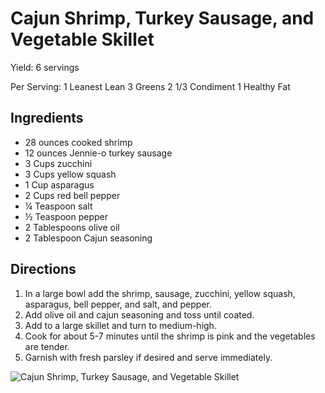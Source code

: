 # Cajun Shrimp, Turkey Sausage, and Vegetable Skillet

Yield:
6 servings

Per Serving:
1 Leanest Lean
3 Greens
2 1/3 Condiment
1 Healthy Fat

## Ingredients
* 28 ounces cooked shrimp
* 12 ounces Jennie-o turkey sausage
* 3 Cups zucchini
* 3 Cups yellow squash
* 1 Cup asparagus
* 2 Cups red bell pepper
* ¼ Teaspoon salt
* ½ Teaspoon pepper
* 2 Tablespoons olive oil
* 2 Tablespoon Cajun seasoning

## Directions
1. In a large bowl add the shrimp, sausage, zucchini, yellow squash, asparagus, bell pepper, and salt, and pepper. 
2. Add olive oil and cajun seasoning and toss until coated.
3. Add to a large skillet and turn to medium-high.
4. Cook for about 5-7 minutes until the shrimp is pink and the vegetables are tender.
5. Garnish with fresh parsley if desired and serve immediately.

![Cajun Shrimp, Turkey Sausage, and Vegetable Skillet](./Cajun%20Shrimp,%20Turkey%20Sausage,%20and%20Vegetable%20Skillet.png)


